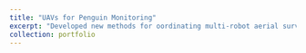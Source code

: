 ```yaml
---
title: "UAVs for Penguin Monitoring"
excerpt: "Developed new methods for oordinating multi-robot aerial surveys for studying Adelie Penguins in Cape Crozier, Antarctica. GRIT (Greedy Repair Initializes Tabu search) outperforms path repair for nominal paths planned with both a traditional lawnmower-style planner and a more sophisticated integer program based planner, achieving adequate re-plans 10-50 times faster than two benchmark planners, making it ideal for online path repair in mid-flight. See [the paper](https://ieeexplore.ieee.org/document/10403995). <br/><img src='/images/cov.png'>"
collection: portfolio
---
```

